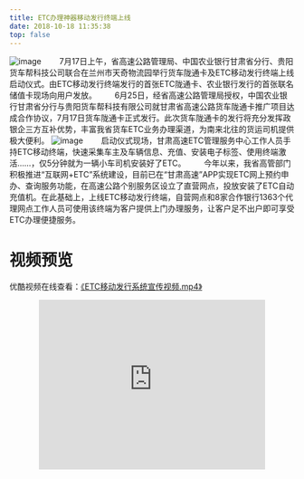 ```yaml
---
title: ETC办理神器移动发行终端上线
date: 2018-10-18 11:35:38
top: false
---
```

![image](/pub-images/news-images/etc_pub/ETC_1.png)
&emsp;&emsp;7月17日上午，省高速公路管理局、中国农业银行甘肃省分行、贵阳货车帮科技公司联合在兰州市天奇物流园举行货车陇通卡及ETC移动发行终端上线启动仪式。由ETC移动发行终端发行的首张ETC陇通卡、农业银行发行的首张联名储值卡现场向用户发放。
&emsp;&emsp;6月25日，经省高速公路管理局授权，中国农业银行甘肃省分行与贵阳货车帮科技有限公司就甘肃省高速公路货车陇通卡推广项目达成合作协议，7月17日货车陇通卡正式发行。此次货车陇通卡的发行将充分发挥政银企三方互补优势，丰富我省货车ETC业务办理渠道，为南来北往的货运司机提供极大便利。
![image](/pub-images/news-images/etc_pub/ETC_2.png)
&emsp;&emsp;启动仪式现场，甘肃高速ETC管理服务中心工作人员手持ETC移动终端，快速采集车主及车辆信息、充值、安装电子标签、使用终端激活……，仅5分钟就为一辆小车司机安装好了ETC。
&emsp;&emsp;今年以来，我省高管部门积极推进“互联网+ETC”系统建设，目前已在“甘肃高速”APP实现ETC网上预约申办、查询服务功能，在高速公路个别服务区设立了直营网点，投放安装了ETC自动充值机。在此基础上，上线ETC移动发行终端，自营网点和8家合作银行1363个代理网点工作人员可使用该终端为客户提供上门办理服务，让客户足不出户即可享受ETC办理便捷服务。

# 视频预览
优酷视频在线查看：<a href="https://v.youku.com/v_show/id_XMzcyNTkyNTgwOA==.html?spm=a2h0k.11417342.soresults.dtitle" target="_blank">《ETC移动发行系统宣传视频.mp4》</a>
<div style="text-align: center;"><iframe align="center" src="http://player.youku.com/embed/XMzcyNTkyNTgwOA==" frameborder="0"  width="400" height="300" allowfullscreen="true"></iframe></div>